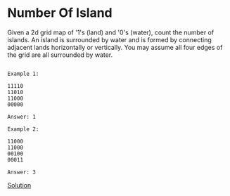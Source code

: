 # Number Of Island
Given a 2d grid map of '1's (land) and '0's (water), count the number of islands. An island is surrounded by water and is formed by connecting adjacent lands horizontally or vertically. You may assume all four edges of the grid are all surrounded by water.

```

Example 1:

11110
11010
11000
00000

Answer: 1

Example 2:

11000
11000
00100
00011

Answer: 3
```



[Solution](./src/Main.java)